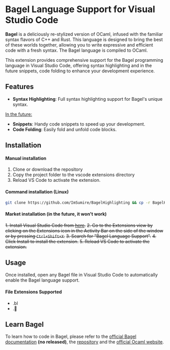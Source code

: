 # Bagel Language Support for Visual Studio Code

**Bagel** is a deliciously re-stylized version of OCaml, infused with the familiar syntax flavors of C++ and Rust. This language is designed to bring the best of these worlds together, allowing you to write expressive and efficient code with a fresh syntax. The Bagel language is compiled to OCaml.

This extension provides comprehensive support for the Bagel programming language in Visual Studio Code, offering syntax highlighting and in the future snippets, code folding to enhance your development experience.

## Features

- **Syntax Highlighting**: Full syntax highlighting support for Bagel's unique syntax.

<u>In the future:</u>

- **Snippets**: Handy code snippets to speed up your development.
- **Code Folding**: Easily fold and unfold code blocks.

## Installation

#### Manual installation
1. Clone or download the repository
2. Copy the project folder to the vscode extensions directory
3. Reload VS Code to activate the extension.

#### Command installation (Linux)
```sh
git clone https://github.com/ImSumire/BagelHighlighting && cp -r BagelHighlighting/ ~/.vscode/extensions/
```

#### Market installation (in the future, it won't work)
~~1. Install Visual Studio Code from [here](https://code.visualstudio.com/).~~
~~2. Go to the Extensions view by clicking on the Extensions icon in the Activity Bar on the side of the window or by pressing `Ctrl+Shift+X`.~~
~~3. Search for "Bagel Language Support".~~
~~4. Click Install to install the extension.~~
~~5. Reload VS Code to activate the extension.~~

## Usage

Once installed, open any Bagel file in Visual Studio Code to automatically enable the Bagel language support.

#### File Extensions Supported
- .bl
- .🥯

## Learn Bagel
To learn how to code in Bagel, please refer to the [official Bagel documentation]() **(no released)**, the [repository](https://github.com/ImSumire/BagelHighlighting) and the [official Ocaml website](https://ocaml.org/docs).
